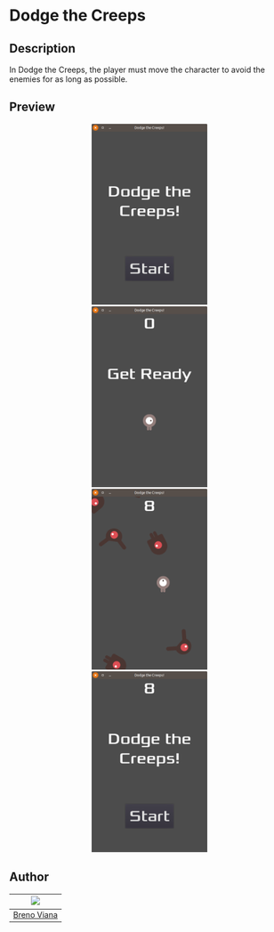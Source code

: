 # Dodge the Creeps

## Description

In Dodge the Creeps, the player must move the character to avoid the enemies for as long as possible.

## Preview

<div style="margin: 0 auto; max-width: 250px;">
	<p align="center">
		<img height="325px" src ="img/img1.png"/>
		<img height="325px" src ="img/img2.png"/>
		<img height="325px" src ="img/img3.png"/>
		<img height="325px" src ="img/img4.png"/>
	</p>
</div>

## Author

[<img src="https://avatars2.githubusercontent.com/u/17532418?v=3&s=400" width="100"/>](https://github.com/brenov) |
---|
[Breno Viana](https://github.com/brenov) |
